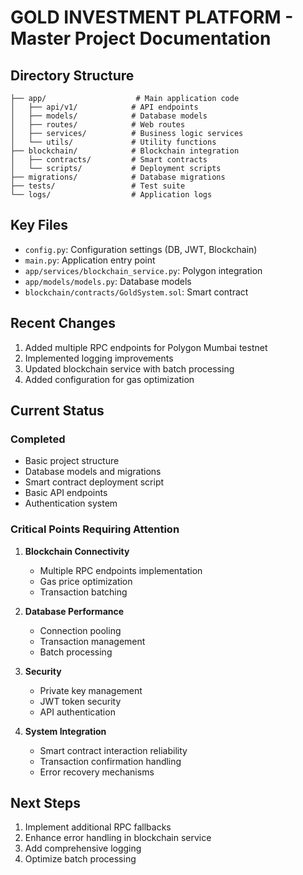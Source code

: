 
# GOLD INVESTMENT PLATFORM - Master Project Documentation

## Directory Structure
```
├── app/                    # Main application code
│   ├── api/v1/            # API endpoints
│   ├── models/            # Database models
│   ├── routes/            # Web routes
│   ├── services/          # Business logic services
│   └── utils/             # Utility functions
├── blockchain/            # Blockchain integration
│   ├── contracts/         # Smart contracts
│   └── scripts/           # Deployment scripts
├── migrations/            # Database migrations
├── tests/                 # Test suite
└── logs/                  # Application logs
```

## Key Files
- `config.py`: Configuration settings (DB, JWT, Blockchain)
- `main.py`: Application entry point
- `app/services/blockchain_service.py`: Polygon integration
- `app/models/models.py`: Database models
- `blockchain/contracts/GoldSystem.sol`: Smart contract

## Recent Changes
1. Added multiple RPC endpoints for Polygon Mumbai testnet
2. Implemented logging improvements
3. Updated blockchain service with batch processing
4. Added configuration for gas optimization

## Current Status

### Completed
- Basic project structure
- Database models and migrations
- Smart contract deployment script
- Basic API endpoints
- Authentication system

### Critical Points Requiring Attention
1. **Blockchain Connectivity**
   - Multiple RPC endpoints implementation
   - Gas price optimization
   - Transaction batching

2. **Database Performance**
   - Connection pooling
   - Transaction management
   - Batch processing

3. **Security**
   - Private key management
   - JWT token security
   - API authentication

4. **System Integration**
   - Smart contract interaction reliability
   - Transaction confirmation handling
   - Error recovery mechanisms

## Next Steps
1. Implement additional RPC fallbacks
2. Enhance error handling in blockchain service
3. Add comprehensive logging
4. Optimize batch processing

